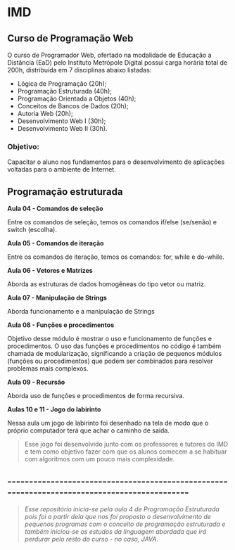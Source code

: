 # IMD 

## Curso de Programação Web

O curso de Programador Web, ofertado na modalidade de Educação a Distância (EaD) pelo Instituto Metrópole Digital possui carga horária total de 200h, distribuída em 7 disciplinas abaixo listadas:


- Lógica de Programação (20h);
- Programação Estruturada (40h);
- Programação Orientada a Objetos (40h);
- Conceitos de Bancos de Dados (20h);
- Autoria Web (20h);
- Desenvolvimento Web I (30h);
- Desenvolvimento Web II (30h).

### **Objetivo:**

Capacitar o aluno nos fundamentos para o desenvolvimento de aplicações voltadas para o ambiente de Internet.

## Programação estruturada
**Aula 04 - Comandos de seleção**

Entre os comandos de seleção, temos os comandos if/else (se/senão) e switch (escolha).

**Aula 05 - Comandos de iteração**

Entre os comandos de iteração, temos os comandos: for, while e do-while.

**Aula 06 - Vetores e Matrizes**

 Aborda as estruturas de dados homogêneas do tipo vetor ou matriz.
 
**Aula 07 - Manipulação de Strings**

Aborda funcionamento e a manipulação de Strings

**Aula 08 - Funções e procedimentos**

Objetivo desse módulo é mostrar o uso e funcionamento de funções e procedimentos. O uso das funções e procedimentos no código é também chamada de modularização, significando a criação de pequenos módulos (funções ou procedimentos) que podem ser combinados para resolver problemas mais complexos.

**Aula 09 - Recursão**

Aborda uso de funções e procedimentos de forma recursiva.

**Aulas 10 e 11 - Jogo do labirinto**

Nessa aula um jogo de labirinto foi desenhado na tela de modo que o próprio computador terá que achar o caminho de saída.

>Esse jogo foi desenvolvido junto com os professores e tutores do IMD e tem como objetivo fazer com que os alunos comecem a se       habituar com algoritmos com um pouco mais complexidade.




## ---------------------------------------------------------------------------------------------

>*Esse repositório inicia-se pela aula 4 de Programação Estruturada pois foi a partir dela que nos foi proposto o desenvolvimento de pequenos programas com o conceito de programação estruturada e também iniciou-se os estudos da linguagem abordada que irá perdurar pelo resto do curso - no caso, JAVA.*




